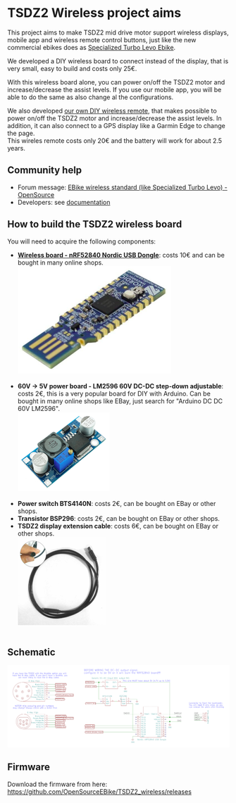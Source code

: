 # TSDZ2 Wireless project aims

This project aims to make TSDZ2 mid drive motor support wireless displays, mobile app and wireless remote control buttons, just like the new commercial ebikes does as [Specialized Turbo Levo Ebike](https://www.youtube.com/watch?v=F43oqj1Zlww).

We developed a DIY wireless board to connect instead of the display, that is very small, easy to build and costs only 25€.

With this wireless board alone, you can power on/off the TSDZ2 motor and increase/decrease the assist levels. If you use our mobile app, you will be able to do the same as also change al the configurations.

We also developed [our own DIY wireless remote](https://github.com/OpenSource-EBike-firmware/ebike_wireless_remote), that makes possible to power on/off the TSDZ2 motor and increase/decrease the assist levels. In addition, it can also connect to a GPS display like a Garmin Edge to change the page.<br> 
This wireles remote costs only 20€ and the battery will work for about 2.5 years.

## Community help

- Forum message: [EBike wireless standard (like Specialized Turbo Levo) - OpenSource](https://endless-sphere.com/forums/viewtopic.php?t=106346)
- Developers: see [documentation](https://github.com/OpenSourceEBike/TSDZ2_wireless/blob/master/documentation/README.md)

## How to build the TSDZ2 wireless board

You will need to acquire the following components:
* **[Wireless board - nRF52840 Nordic USB Dongle](https://www.nordicsemi.com/Software-and-tools/Development-Kits/nRF52840-Dongle)**: costs 10€ and can be bought in many online shops.<br>
![](NRF52840.png)<br><br>
* **60V -> 5V power board - LM2596 60V DC-DC step-down adjustable**: costs 2€, this is a very popular board for DIY with Arduino. Can be bought in many online shops like EBay, just search for "Arduino DC DC 60V LM2596".<br>
![](60V_DC_DC.png)<br><br>
* **Power switch BTS4140N**: costs 2€, can be bought on EBay or other shops.<br>
* **Transistor BSP296**: costs 2€, can be bought on EBay or other shops.<br>
* **TSDZ2 display extension cable**: costs 6€, can be bought on EBay or other shops.<br>
![](TSDZ2_cable.png)<br><br>

## Schematic

[![Foo](TSDZ2_wireless-schematic.png)](TSDZ2_wireless-schematic.png)

## Firmware

Download the firmware from here: https://github.com/OpenSourceEBike/TSDZ2_wireless/releases